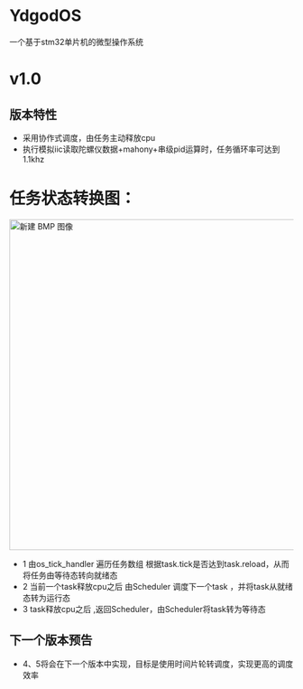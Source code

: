 # YdgodOS
一个基于stm32单片机的微型操作系统

# v1.0
## 版本特性
- 采用协作式调度，由任务主动释放cpu
- 执行模拟iic读取陀螺仪数据+mahony+串级pid运算时，任务循环率可达到1.1khz
# 任务状态转换图：
<img width="957" height="586" alt="新建 BMP 图像" src="https://github.com/user-attachments/assets/c0c2aed9-7928-4031-8d0d-cb49805b8c3b" />

- 1 由os_tick_handler 遍历任务数组 根据task.tick是否达到task.reload，从而将任务由等待态转向就绪态
- 2 当前一个task释放cpu之后  由Scheduler 调度下一个task ，并将task从就绪态转为运行态
- 3  task释放cpu之后 ,返回Scheduler，由Scheduler将task转为等待态
## 下一个版本预告
- 4、5将会在下一个版本中实现，目标是使用时间片轮转调度，实现更高的调度效率
